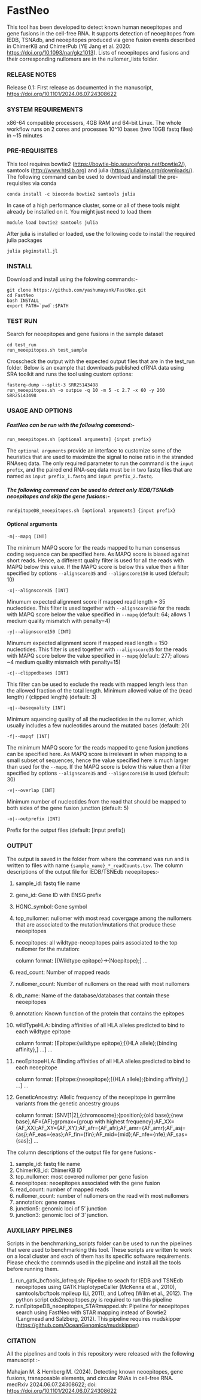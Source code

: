 # FastNeo
This tool has been developed to detect known human neoepitopes and gene fusions in the cell-free RNA. It supports detection of neoepitopes from IEDB, TSNAdb, and neoepitopes produced via gene fusion events described in ChimerKB and ChimerPub (YE Jang et al. 2020: https://doi.org/10.1093/nar/gkz1013). Lists of neoepitopes and fusions and their corresponding nullomers are in the nullomer_lists folder.

### RELEASE NOTES 
Release 0.1: First release as documented in the manuscript, https://doi.org/10.1101/2024.06.07.24308622

### SYSTEM REQUIREMENTS
x86-64 compatible processors, 4GB RAM and 64-bit Linux. The whole workflow runs on 2 cores and processes 10^10 bases (two 10GB fastq files) in ~15 minutes

### PRE-REQUISITES

This tool requires bowtie2 (https://bowtie-bio.sourceforge.net/bowtie2/), samtools (http://www.htslib.org) and julia (https://julialang.org/downloads/). The following command can be used to download and install the pre-requisites via conda
```
conda install -c bioconda bowtie2 samtools julia
```
In case of a high performance cluster, some or all of these tools might already be installed on it. You might just need to load them
```
module load bowtie2 samtools julia
```
After julia is installed or loaded, use the following code to install the required julia packages
```
julia pkginstall.jl
```

### INSTALL

Download and install using the folowing commands:-
```
git clone https://github.com/yashumayank/FastNeo.git
cd FastNeo
bash INSTALL
export PATH=`pwd`:$PATH
```

### TEST RUN 

Search for neoepitopes and gene fusions in the sample dataset
```
cd test_run
run_neoepitopes.sh test_sample
```
Crosscheck the output with the expected output files that are in the test_run folder. 
Below is an example that downloads published cfRNA data using SRA toolkit and runs the tool using custom options:

```
fasterq-dump --split-3 SRR25143498
run_neoepitopes.sh -o outpie -q 10 -m 5 -c 2.7 -x 60 -y 260 SRR25143498
```

### USAGE AND OPTIONS

##### FastNeo can be run with the following command:- 

`run_neoepitopes.sh [optional arguments] {input prefix}`

The `optional arguments` provide an interface to customize some of the heuristics that are used to maximize the signal to noise ratio in the stranded RNAseq data. The only required parameter to run the command is the `input prefix`, and the paired end RNA-seq data must be in two fastq files that are named as `input prefix_1.fastq` and `input prefix_2.fastq`.

##### The following command can be used to detect only IEDB/TSNAdb neoepitopes and skip the gene fusions:-

`runEpitopeDB_neoepitopes.sh [optional arguments] {input prefix}`

#### Optional arguments

` -m|--mapq [INT] `
 
The minimum MAPQ score for the reads mapped to human consensus coding sequence can be specified here. As MAPQ score is biased against short reads. Hence, a different quality filter is used for all the reads with MAPQ below this value. If the MAPQ score is below this value then a filter specified by options `--alignscore35` and `--alignscore150` is used (default: 10)

` -x|--alignscore35 [INT] `

Minumum expected alignment score if mapped read length = 35 nucleotides. This filter is used together with `--alignscore150` for the reads with MAPQ score below the value specified in `--mapq` (default: 64; allows 1 medium quality mismatch with penalty=4)

` -y|--alignscore150 [INT] `

Minumum expected alignment score if mapped read length = 150 nucleotides. This filter is used together with `--alignscore35` for the reads with MAPQ score below the value specified in `--mapq` (default: 277; allows ~4 medium quality mismatch with penalty=15)

` -c|--clippedbases [INT] `

This filter can be used to exclude the reads with mapped length less than the allowed fraction of the total length. Minimum allowed value of the (read length) / (clipped length) (default: 3)

` -q|--basequality [INT] `

Minimum squencing quality of all the nucleotides in the nullomer, which usually includes a few nucleotides around the mutated bases (default: 20)

` -f|--mapqf [INT] `

The minimum MAPQ score for the reads mapped to gene fusion junctions can be specified here. As MAPQ score is irrelevant in when mapping to a small subset of sequences, hence the value specified here is much larger than used for the `--mapq`. If the MAPQ score is below this value then a filter specified by options `--alignscore35` and `--alignscore150` is used (default: 30)

` -v|--overlap [INT] `

Minimum number of nucleotides from the read that should be mapped to both sides of the gene fusion junction (default: 5)

` -o|--outprefix [INT] `

Prefix for the output files (default: [input prefix])

### OUTPUT

The output is saved in the folder from where the command was run and is written to files with name `{sample_name}_*_readCounts.tsv`. The column descriptions of the output file for IEDB/TSNEdb neoepitopes:-

1) sample_id: fastq file name
2) gene_id: Gene ID with ENSG prefix
3) HGNC_symbol: Gene symbol
4) top_nullomer: nullomer with most read covergage among the nullomers that are associated to the mutation/mutations that produce these neoepitopes
5) neoepitopes: all wildtype-neoepitopes pairs associated to the top nullomer for the mutation:

   column format:
   [{Wildtype epitope}->{Noepitope};] ...
7) read_count: Number of mapped reads 
8) nullomer_count: Number of nullomers on the read with most nullomers
9) db_name: Name of the database/databases that contain these neoepitopes
10) annotation: Known function of the protein that contains the epitopes
11) wildTypeHLA: binding affinities of all HLA alleles predicted to bind to each wildtype epitope

    column format:
    [Epitope:{wildtype epitope};[{HLA allele};{binding affinity},] ...] ... 
13) neoEpitopeHLA: Binding affinities of all HLA alleles predicted to bind to each neoepitope

    column format:
    [Epitope:{neoepitope};[{HLA allele};{binding affinity},] ...] ...
15) GeneticAncestry: Allelic frequency of the neoepitope in germline variants from the genetic ancestry groups

    column format:
    [SNV[1|2],{chromosome};{position};{old base};{new base},AF={AF};grpmax={group with highest frequency};AF_XX={AF_XX};AF_XY={AF_XY};AF_afr={AF_afr};AF_amr={AF_amr};AF_asj={asj};AF_eas={eas};AF_fin={fin};AF_mid={mid};AF_nfe={nfe};AF_sas={sas};] ...


The column descriptions of the output file for gene fusions:-

1) sample_id: fastq file name
2) ChimerKB_id: ChimerKB ID
3) top_nullomer: most covered nullomer per gene fusion
4) neoepitopes: neoepitopes associated with the gene fusion
5) read_count: number of mapped reads
6) nullomer_count: number of nullomers on the read with most nullomers
7) annotation: gene names
8) junction5: genomic loci of 5’ junction
9) junction3: genomic loci of 3’ junction.

### AUXILIARY PIPELINES

Scripts in the benchmarking_scripts folder can be used to run the pipelines that were used to benchmarking this tool. These scripts are written to work on a local cluster and each of them has its specific software requirements. Please check the commnds used in the pipeline and install all the tools before running them.

1) run_gatk_bcftools_lofreq.sh: Pipeline to seach for IEDB and TSNEdb neoepitopes using GATK HaplotypeCaller (McKenna et al., 2010), samtools/bcftools mpileup (Li, 2011), and Lofreq (Wilm et al., 2012). The python script cds2neopitopes.py is required to run this pipeline
2) runEpitopeDB_neoepitopes_STARmapped.sh: Pipeline for neoepitopes search using FastNeo with STAR mapping instead of Bowtie2 (Langmead and Salzberg, 2012). This pipeline requires mudskipper (https://github.com/OceanGenomics/mudskipper)


### CITATION

All the pipelines and tools in this repository were released with the following manuscript :-

Mahajan M. & Hemberg M. (2024). Detecting known neoepitopes, gene fusions, transposable elements, and circular RNAs in cell-free RNA. medRxiv 2024.06.07.24308622; doi: https://doi.org/10.1101/2024.06.07.24308622
